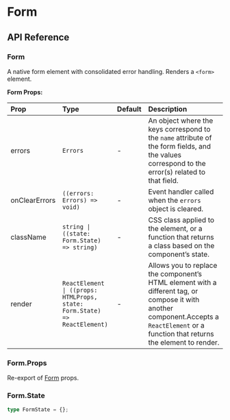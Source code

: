 # Form

[//]: types.ts '<-- Autogenerated By (do not edit the following markdown directly)'

## API Reference

### Form

A native form element with consolidated error handling. Renders a `<form>` element.

**Form Props:**

| Prop          | Type                                                                      | Default | Description                                                                                                                                                                              |
| :------------ | :------------------------------------------------------------------------ | :------ | :--------------------------------------------------------------------------------------------------------------------------------------------------------------------------------------- |
| errors        | `Errors`                                                                  | -       | An object where the keys correspond to the `name` attribute of the form fields, and the values correspond to the error(s) related to that field.                                         |
| onClearErrors | `((errors: Errors) => void)`                                              | -       | Event handler called when the `errors` object is cleared.                                                                                                                                |
| className     | `string \| ((state: Form.State) => string)`                               | -       | CSS class applied to the element, or a function that returns a class based on the component’s state.                                                                                     |
| render        | `ReactElement \| ((props: HTMLProps, state: Form.State) => ReactElement)` | -       | Allows you to replace the component’s HTML element with a different tag, or compose it with another component.Accepts a `ReactElement` or a function that returns the element to render. |

### Form.Props

Re-export of [Form](#form) props.

### Form.State

```typescript
type FormState = {};
```
